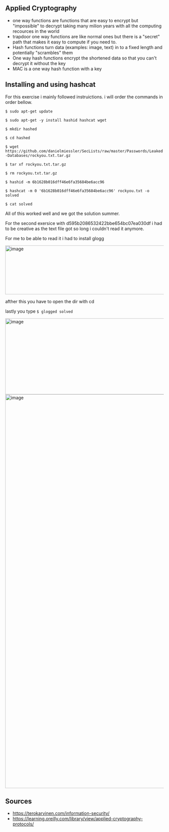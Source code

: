 ## Applied Cryptography

* one way functions are functions that are easy to encrypt but "impossible" to decrypt taking many milion years with all the computing recources in the world
* trapdoor one way functions are like normal ones but there is a "secret" path that makes it easy to compute if you need to.
* Hash functions turn data (examples: image, text) in to a fixed length and potentially "scrambles" them
* One way hash functions encrypt the shortened data so that you can't decrypt it without the key
* MAC is a one way hash function with a key


## Installing and using hashcat

For this exercise i mainly followed instruictions. i will order the commands in order bellow.

```$ sudo apt-get update```


```$ sudo apt-get -y install hashid hashcat wget```


```$ mkdir hashed```


```$ cd hashed```


```$ wget https://github.com/danielmiessler/SecLists/raw/master/Passwords/Leaked-Databases/rockyou.txt.tar.gz```


```$ tar xf rockyou.txt.tar.gz```


```$ rm rockyou.txt.tar.gz```


```$ hashid -m 6b1628b016dff46e6fa35684be6acc96```


```$ hashcat -m 0 '6b1628b016dff46e6fa35684be6acc96' rockyou.txt -o solved```

```$ cat solved```

All of this worked well and we got the solution summer.

For the second exersice with d595b2086532422bbe654bc07ea030df i had to be creative as the text file got so long i couldn't read it anymore.

For me to be able to read it i had to install glogg

<img width="2120" height="155" alt="image" src="https://github.com/user-attachments/assets/3b8addd5-5979-448d-8c68-33924c1eba53" />

afther this you have to open the dir with cd

lastly you type ```$ glogged solved```

<img width="1884" height="241" alt="image" src="https://github.com/user-attachments/assets/025b1d81-6a25-4120-ab11-bcd37563832c" />

<img width="2068" height="1249" alt="image" src="https://github.com/user-attachments/assets/d6ef6764-7000-4b30-9686-a02f8e030b76" />

## Sources
* https://terokarvinen.com/information-security/
* https://learning.oreilly.com/library/view/applied-cryptography-protocols/
